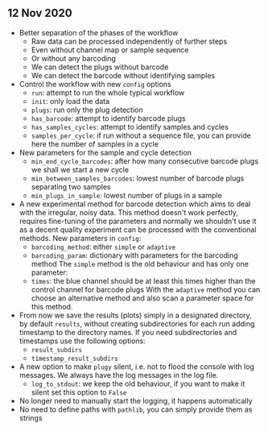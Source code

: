 ## 12 Nov 2020

* Better separation of the phases of the workflow
  - Raw data can be processed independently of further steps
  - Even without channel map or sample sequence
  - Or without any barcoding
  - We can detect the plugs without barcode
  - We can detect the barcode without identifying samples
* Control the workflow with new `config` options
  - `run`: attempt to run the whole typical workflow
  - `init`: only load the data
  - `plugs`: run only the plug detection
  - `has_barcode`: attempt to identify barcode plugs
  - `has_samples_cycles`: attempt to identify samples and cycles
  - `samples_per_cycle`: if run without a sequence file, you can
    provide here the number of samples in a cycle
* New parameters for the sample and cycle detection
  - `min_end_cycle_barcodes`: after how many consecutive barcode plugs
    we shall we start a new cycle
  - `min_between_samples_barcodes`: lowest number of barcode plugs
    separating two samples
  - `min_plugs_in_sample`: lowest number of plugs in a sample
* A new experimental method for barcode detection which aims to deal
  with the irregular, noisy data. This method doesn't work perfectly,
  requires fine-tuning of the parameters and normally we shouldn't
  use it as a decent quality experiment can be processed with the
  conventional methods. New parameters in `config`:
  - `barcoding_method`: either `simple` or `adaptive`
  - `barcoding_param`: dictionary with parameters for the barcoding
    method
  The `simple` method is the old behaviour and has only one parameter:
  - `times`: the blue channel should be at least this times higher
    than the control channel for barcode plugs
  With the `adaptive` method you can choose an alternative method and
  also scan a parameter space for this method.
* From now we save the results (plots) simply in a designated
  directory, by default `results`, without creating subdirectories for
  each run adding timestamp to the directory names. If you need
  subdirectories and timestamps use the following options:
  - `result_subdirs`
  - `timestamp_result_subdirs`
* A new option to make `plugy` silent, i.e. not to flood the console
  with log messages. We always have the log messages in the log file.
  - `log_to_stdout`: we keep the old behaviour, if you want to make it
    silent set this option to `False`
* No longer need to manually start the logging, it happens automatically
* No need to define paths with `pathlib`, you can simply provide them as
  strings
